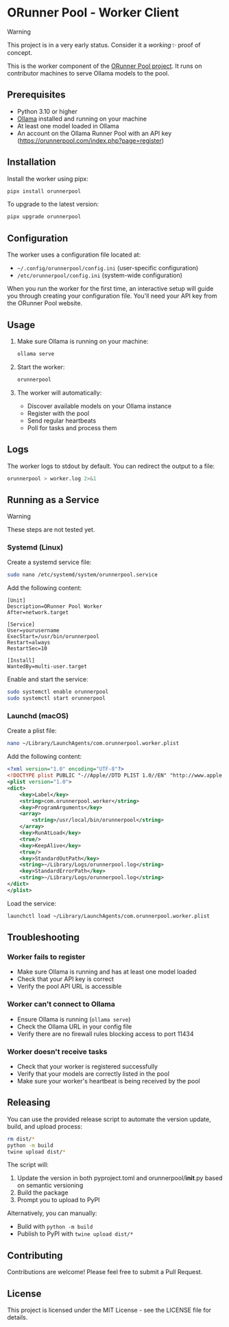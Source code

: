 # ORunner Pool - Worker Client

> [!WARNING]
> This project is in a very early status. Consider it a _working✨_ proof of concept.

This is the worker component of the [ORunner Pool project](https://orunnerpool.com). It runs on contributor machines to serve Ollama models to the pool.

## Prerequisites

- Python 3.10 or higher
- [Ollama](https://github.com/ollama/ollama) installed and running on your machine
- At least one model loaded in Ollama
- An account on the Ollama Runner Pool with an API key (https://orunnerpool.com/index.php?page=register)

## Installation

Install the worker using pipx:

```bash
pipx install orunnerpool
```

To upgrade to the latest version:

```bash
pipx upgrade orunnerpool
```

## Configuration

The worker uses a configuration file located at:
- `~/.config/orunnerpool/config.ini` (user-specific configuration)
- `/etc/orunnerpool/config.ini` (system-wide configuration)

When you run the worker for the first time, an interactive setup will guide you through creating your configuration file. You'll need your API key from the ORunner Pool website.

## Usage

1. Make sure Ollama is running on your machine:
   ```bash
   ollama serve
   ```

2. Start the worker:
   ```bash
   orunnerpool
   ```

3. The worker will automatically:
   - Discover available models on your Ollama instance
   - Register with the pool
   - Send regular heartbeats
   - Poll for tasks and process them

## Logs

The worker logs to stdout by default. You can redirect the output to a file:

```bash
orunnerpool > worker.log 2>&1
```

## Running as a Service

> [!WARNING]
> These steps are not tested yet.

### Systemd (Linux)

Create a systemd service file:

```bash
sudo nano /etc/systemd/system/orunnerpool.service
```

Add the following content:

```
[Unit]
Description=ORunner Pool Worker
After=network.target

[Service]
User=yourusername
ExecStart=/usr/bin/orunnerpool
Restart=always
RestartSec=10

[Install]
WantedBy=multi-user.target
```

Enable and start the service:

```bash
sudo systemctl enable orunnerpool
sudo systemctl start orunnerpool
```

### Launchd (macOS)

Create a plist file:

```bash
nano ~/Library/LaunchAgents/com.orunnerpool.worker.plist
```

Add the following content:

```xml
<?xml version="1.0" encoding="UTF-8"?>
<!DOCTYPE plist PUBLIC "-//Apple//DTD PLIST 1.0//EN" "http://www.apple.com/DTDs/PropertyList-1.0.dtd">
<plist version="1.0">
<dict>
    <key>Label</key>
    <string>com.orunnerpool.worker</string>
    <key>ProgramArguments</key>
    <array>
        <string>/usr/local/bin/orunnerpool</string>
    </array>
    <key>RunAtLoad</key>
    <true/>
    <key>KeepAlive</key>
    <true/>
    <key>StandardOutPath</key>
    <string>~/Library/Logs/orunnerpool.log</string>
    <key>StandardErrorPath</key>
    <string>~/Library/Logs/orunnerpool.log</string>
</dict>
</plist>
```

Load the service:

```bash
launchctl load ~/Library/LaunchAgents/com.orunnerpool.worker.plist
```

## Troubleshooting

### Worker fails to register

- Make sure Ollama is running and has at least one model loaded
- Check that your API key is correct
- Verify the pool API URL is accessible

### Worker can't connect to Ollama

- Ensure Ollama is running (`ollama serve`)
- Check the Ollama URL in your config file
- Verify there are no firewall rules blocking access to port 11434

### Worker doesn't receive tasks

- Check that your worker is registered successfully
- Verify that your models are correctly listed in the pool
- Make sure your worker's heartbeat is being received by the pool

## Releasing

You can use the provided release script to automate the version update, build, and upload process:

```bash
rm dist/*
python -m build
twine upload dist/*
```

The script will:
1. Update the version in both pyproject.toml and orunnerpool/__init__.py based on semantic versioning
2. Build the package
3. Prompt you to upload to PyPI

Alternatively, you can manually:
- Build with `python -m build`
- Publish to PyPI with `twine upload dist/*`

## Contributing

Contributions are welcome! Please feel free to submit a Pull Request.

## License

This project is licensed under the MIT License - see the LICENSE file for details. 
